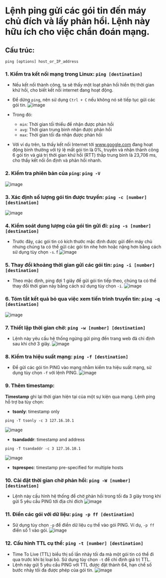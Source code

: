 # Lệnh ping gửi các gói tin đến máy chủ đích và lấy phản hồi. Lệnh này hữu ích cho việc chẩn đoán mạng.

## Cấu trúc:
```
ping [options] host_or_IP_address
```

### 1. Kiểm tra kết nối mạng trong Linux: `ping [destination]`
- Nếu kết nối thành công, ta sẽ thấy một loạt phản hồi hiển thị thời gian khứ hồi, cho biết kết nối internet đang hoạt động.
- Để dừng `ping`, nên sử dụng `Ctrl + C` nếu không nó sẽ tiếp tục gửi các gói tin.
![image](https://github.com/user-attachments/assets/b8b46b87-915f-4331-a352-e1f2ebbf8376)

- Trong đó:
  - `min`: Thời gian tối thiểu để nhận được phản hồi
  - `avg`: Thời gian trung bình nhận được phản hồi
  - `max`: Thời gian tối đa nhận được phản hồi

- Với ví dụ trên, ta thấy kết nối Internet tới www.google.com đang hoạt động bình thường với tỷ lệ mất gói tin là 0%, truyền và nhận thành công 6 gói tin và giá trị thời gian khứ hồi (RTT) thấp trung bình là 23,706 ms, cho thấy kết nối ổn định và phản hồi nhanh.

### 2. Kiểm tra phiên bản của `ping`: `ping -V`
![image](https://github.com/user-attachments/assets/a4e6aa4e-9b74-4fcf-b316-b24435ab0115)

### 3. Xác định số lượng gói tin được truyền: `ping -c [number] [destination]`
![image](https://github.com/user-attachments/assets/1e9da4b2-551a-412c-9ae3-79678d2367b2)

### 4. Kiểm soát dung lượng của gói tin gửi đi: `ping -s [number] [destination]`
- Trước đây, các gói tin có kích thước mặc định được gửi đến máy chủ nhưng chúng ta có thể gửi các gói tin nhẹ hơn hoặc nặng hơn bằng cách sử dụng tùy chọn `-s`.
f
![image](https://github.com/user-attachments/assets/a59d7ace-4857-4886-8f52-d3b13157fefc)

### 5. Thay đổi khoảng thời gian gửi các gói tin: `ping -i [number] [destination]`
- Theo mặc định, ping đợi 1 giây để gửi gói tin tiếp theo, chúng ta có thể thay đổi thời gian này bằng cách sử dụng tùy chọn `-i`.
![image](https://github.com/user-attachments/assets/0c0ec1f6-ce9d-4b90-8b60-23cebdb40f22)

### 6. Tóm tắt kết quả bỏ qua việc xem tiến trình truyền tin: `ping -q [destination]`
![image](https://github.com/user-attachments/assets/2d54db7b-53b9-4579-8f2c-d7dfeb2f36ff)

### 7. Thiết lập thời gian chờ: `ping -w [number] [destination]`
- Lệnh này yêu cầu hệ thống ngừng gửi ping đến trang web đã chỉ định sau khi chờ 3 giây.
![image](https://github.com/user-attachments/assets/b32f70dc-5f01-476e-b755-bd43cb0bce89)

### 8. Kiểm tra hiệu suất mạng: `ping -f [destination]`
- Để gửi các gói tin PING vào mạng nhằm kiểm tra hiệu suất mạng, sử dụng tùy chọn `-f` với lệnh PING.
![image](https://github.com/user-attachments/assets/f4bef2a4-299c-448f-9979-915899a8b60e)

### 9. Thêm timestamp:
**Timestamp** ghi lại thời gian hiện tại của một sự kiện qua mạng. Lệnh ping hỗ trợ ba tùy chọn:
- **tsonly**: timestamp only
```
ping -T tsonly -c 3 127.16.10.1
```
![image](https://github.com/user-attachments/assets/1c3d1ca3-0fc7-4468-a076-808add7cbbff)

- **tsandaddr**: timestamp and address
```
ping -T tsandaddr -c 3 127.16.10.1
```
![image](https://github.com/user-attachments/assets/874c21bc-cde8-4a4a-8d49-a23687c3ddf2)

- **tsprespec**: timestamp pre-specified for multiple hosts

### 10. Cài đặt thời gian chờ phản hồi: `ping -W [number] [destination]`
- Lệnh này cấu hình hệ thống để chờ phản hồi trong tối đa 3 giây trong khi gửi 5 yêu cầu PING tới địa chỉ đích
![image](https://github.com/user-attachments/assets/9e25b634-cf13-4ffd-b326-ac502f8a8da5)

### 11. Điền các gói với dữ liệu: `ping -p ff [destination]`
- Sử dụng tùy chọn `-p` để điền dữ liệu cụ thể vào gói PING. Ví dụ, `-p ff` điền số 1 vào gói.
![image](https://github.com/user-attachments/assets/c5839e7c-2746-45c1-a8fc-557e5ee5dc65)

### 12. Cấu hình TTL cụ thể: `ping -t [number] [destination]`
- Time To Live (TTL) biểu thị số lần nhảy tối đa mà một gói tin có thể đi qua trước khi bị loại bỏ. Sử dụng tùy chọn `-t` để chỉ định giá trị TTL.
- Lệnh này gửi 5 yêu cầu PING với TTL được đặt thành 64, hạn chế số bước nhảy tối đa được phép của gói tin.
![image](https://github.com/user-attachments/assets/48155749-0fa3-482e-91d8-94eef4e40869)
